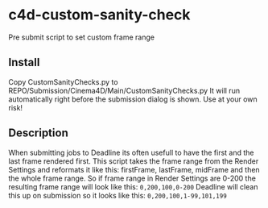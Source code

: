 # c4d-custom-sanity-check
Pre submit script to set custom frame range

## Install
Copy CustomSanityChecks.py to REPO/Submission/Cinema4D/Main/CustomSanityChecks.py
It will run automatically right before the submission dialog is shown.
Use at your own risk!

## Description
When submitting jobs to Deadline its often usefull to have the first and the last frame rendered first.
This script takes the frame range from the Render Settings and reformats it like this:
firstFrame, lastFrame, midFrame and then the whole frame range.
So if frame range in Render Settings are 0-200 the resulting frame range will look like this:
`0,200,100,0-200`
Deadline will clean this up on submission so it looks like this:
`0,200,100,1-99,101,199`